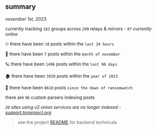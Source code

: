 
## summary
_november 1st, 2023_

currently tracking `163` groups across `299` relays & mirrors - _`97` currently online_

⏲ there have been `18` posts within the `last 24 hours`

🦈 there have been `7` posts within the `month of november`

🪐 there have been `1496` posts within the `last 90 days`

🏚 there have been `3920` posts within the `year of 2023`

🦕 there have been `8610` posts `since the dawn of ransomwatch`

there are `96` custom parsers indexing posts

_`20` sites using v2 onion services are no longer indexed - [support.torproject.org](https://support.torproject.org/onionservices/v2-deprecation/)_

> see the project [README](https://github.com/joshhighet/ransomwatch#ransomwatch--) for backend technicals
